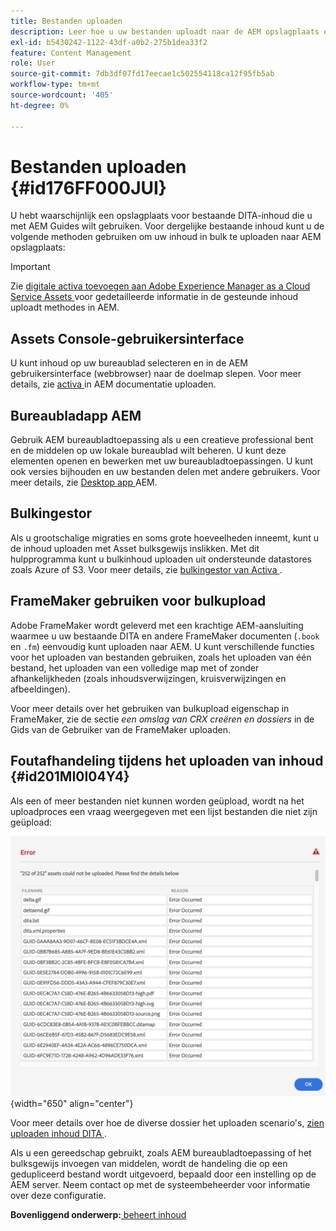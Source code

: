 ```yaml
---
title: Bestanden uploaden
description: Leer hoe u uw bestanden uploadt naar de AEM opslagplaats en fouten verwerkt. De middelen van de console van kennis gebruikersinterface, AEM Desktop app, activa bulkingestor, en gebruiken FrameMaker voor bulkupload.
exl-id: b5430242-1122-43df-a0b2-275b1dea33f2
feature: Content Management
role: User
source-git-commit: 7db3df07fd17eecae1c502554118ca12f95fb5ab
workflow-type: tm+mt
source-wordcount: '405'
ht-degree: 0%

---
```


# Bestanden uploaden {#id176FF000JUI}

U hebt waarschijnlijk een opslagplaats voor bestaande DITA-inhoud die u met AEM Guides wilt gebruiken. Voor dergelijke bestaande inhoud kunt u de volgende methoden gebruiken om uw inhoud in bulk te uploaden naar AEM opslagplaats:

>[!IMPORTANT]
>
> Zie [ digitale activa toevoegen aan Adobe Experience Manager as a Cloud Service Assets ](https://experienceleague.adobe.com/docs/experience-manager-cloud-service/assets/manage/add-assets.html) voor gedetailleerde informatie in de gesteunde inhoud uploadt methodes in AEM.

## Assets Console-gebruikersinterface

U kunt inhoud op uw bureaublad selecteren en in de AEM gebruikersinterface \(webbrowser\) naar de doelmap slepen. Voor meer details, zie [ activa ](https://experienceleague.adobe.com/docs/experience-manager-cloud-service/assets/manage/add-assets.html#upload-assets) in AEM documentatie uploaden.

## Bureaubladapp AEM

Gebruik AEM bureaubladtoepassing als u een creatieve professional bent en de middelen op uw lokale bureaublad wilt beheren. U kunt deze elementen openen en bewerken met uw bureaubladtoepassingen. U kunt ook versies bijhouden en uw bestanden delen met andere gebruikers. Voor meer details, zie [ Desktop app ](https://experienceleague.adobe.com/docs/experience-manager-desktop-app/using/using.html) AEM.

## Bulkingestor

Als u grootschalige migraties en soms grote hoeveelheden inneemt, kunt u de inhoud uploaden met Asset bulksgewijs inslikken. Met dit hulpprogramma kunt u bulkinhoud uploaden uit ondersteunde datastores zoals Azure of S3. Voor meer details, zie [ bulkingestor van Activa ](https://experienceleague.adobe.com/docs/experience-manager-cloud-service/assets/manage/add-assets.html?lang=en#asset-bulk-ingestor).

## FrameMaker gebruiken voor bulkupload

Adobe FrameMaker wordt geleverd met een krachtige AEM-aansluiting waarmee u uw bestaande DITA en andere FrameMaker documenten \(`.book` en `.fm`\) eenvoudig kunt uploaden naar AEM. U kunt verschillende functies voor het uploaden van bestanden gebruiken, zoals het uploaden van één bestand, het uploaden van een volledige map met of zonder afhankelijkheden \(zoals inhoudsverwijzingen, kruisverwijzingen en afbeeldingen\).

Voor meer details over het gebruiken van bulkupload eigenschap in FrameMaker, zie de sectie *een omslag van CRX creëren en dossiers* in de Gids van de Gebruiker van de FrameMaker uploaden.

## Foutafhandeling tijdens het uploaden van inhoud {#id201MI0I04Y4}

Als een of meer bestanden niet kunnen worden geüpload, wordt na het uploadproces een vraag weergegeven met een lijst bestanden die niet zijn geüpload:

![](images/uuid-files-failed-to-upload_cs.png){width="650" align="center"}

Voor meer details over hoe de diverse dossier het uploaden scenario&#39;s, [ zien uploaden inhoud DITA ](authoring-file-management.md#).

Als u een gereedschap gebruikt, zoals AEM bureaubladtoepassing of het bulksgewijs invoegen van middelen, wordt de handeling die op een gedupliceerd bestand wordt uitgevoerd, bepaald door een instelling op de AEM server. Neem contact op met de systeembeheerder voor informatie over deze configuratie.

**Bovenliggend onderwerp:**[ beheert inhoud ](authoring.md)
